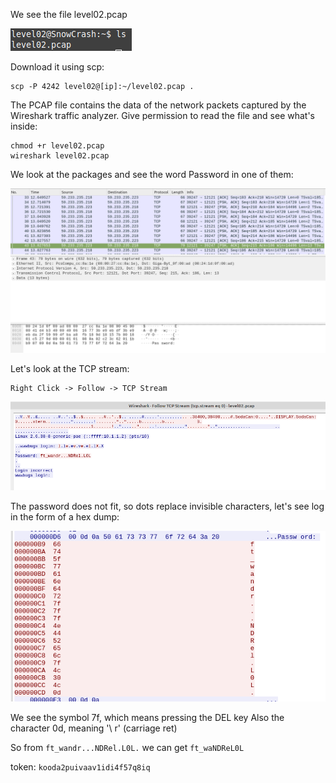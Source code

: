 We see the file level02.pcap

![img.png](img/ls.png)

Download it using scp:

    scp -P 4242 level02@[ip]:~/level02.pcap .

The PCAP file contains the data of the network packets captured by the Wireshark traffic analyzer.
Give permission to read the file and see what's inside:

    chmod +r level02.pcap 
    wireshark level02.pcap 

We look at the packages and see the word Password in one of them:

![img.png](img/ws_package.png)

Let's look at the TCP stream:

    Right Click -> Follow -> TCP Stream

![img.png](img/TCPStreamASCII.png)

The password does not fit, so dots replace invisible characters, let's see log in the form of a hex dump:

![img.png](img/TSPStreamHexDump.png)

We see the symbol 7f, which means pressing the DEL key
Also the character 0d, meaning '\ r' (carriage ret)

So from `ft_wandr...NDRel.L0L.` we can get `ft_waNDReL0L`

token: `kooda2puivaav1idi4f57q8iq`
